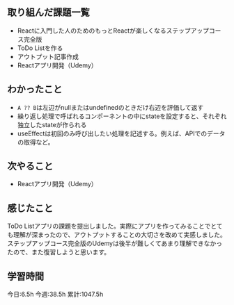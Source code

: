 ## 取り組んだ課題一覧
- Reactに入門した人のためのもっとReactが楽しくなるステップアップコース完全版
- ToDo Listを作る
- アウトプット記事作成
- Reactアプリ開発（Udemy）
	
## わかったこと

- `A ?? B`は左辺がnullまたはundefinedのときだけ右辺を評価して返す
- 繰り返し処理で呼ばれるコンポーネントの中にstateを設定すると、それぞれ独立したstateが作られる
- useEffectは初回のみ呼び出したい処理を記述する。例えば、APIでのデータの取得など。




## 次やること
- Reactアプリ開発（Udemy）


## 感じたこと
ToDo Listアプリの課題を提出しました。実際にアプリを作ってみることでとても理解が深まったので、アウトプットすることの大切さを改めて実感しました。
ステップアップコース完全版のUdemyは後半が難しくてあまり理解できなかったので、また復習しようと思います。




## 学習時間
今日:6.5h
今週:38.5h 
累計:1047.5h